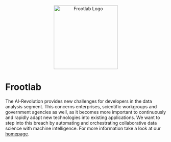 <div align="center">
  <img src="https://www.frootlab.org/images/logo/frootlab.svg" width=200px
    alt="Frootlab Logo">
</div>

Frootlab
========

The AI-Revolution provides new challenges for developers in the data analysis
segment. This concerns enterprises, scientific workgroups and government
agencies as well, as it becomes more important to continuously and rapidly adapt
new technologies into existing applications. We want to step into this breach by
automating and orchestrating collaborative data science with machine
intelligence. For more information take a look at our
[homepage](https://www.frootlab.org).
